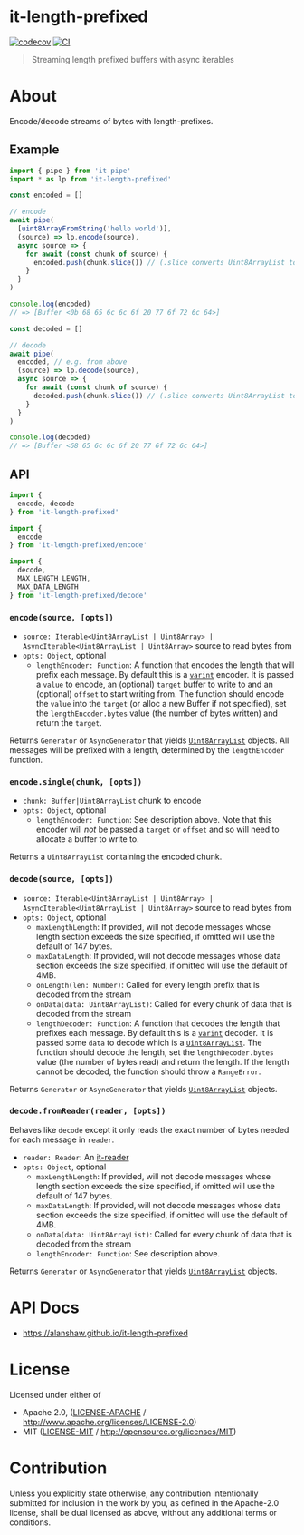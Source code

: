 # it-length-prefixed

[![codecov](https://img.shields.io/codecov/c/github/alanshaw/it-length-prefixed.svg?style=flat-square)](https://codecov.io/gh/alanshaw/it-length-prefixed)
[![CI](https://img.shields.io/github/actions/workflow/status/alanshaw/it-length-prefixed/js-test-and-release.yml?branch=master\&style=flat-square)](https://github.com/alanshaw/it-length-prefixed/actions/workflows/js-test-and-release.yml?query=branch%3Amaster)

> Streaming length prefixed buffers with async iterables

# About

<!--

!IMPORTANT!

Everything in this README between "# About" and "# Install" is automatically
generated and will be overwritten the next time the doc generator is run.

To make changes to this section, please update the @packageDocumentation section
of src/index.js or src/index.ts

To experiment with formatting, please run "npm run docs" from the root of this
repo and examine the changes made.

-->

Encode/decode streams of bytes with length-prefixes.

## Example

```js
import { pipe } from 'it-pipe'
import * as lp from 'it-length-prefixed'

const encoded = []

// encode
await pipe(
  [uint8ArrayFromString('hello world')],
  (source) => lp.encode(source),
  async source => {
    for await (const chunk of source) {
      encoded.push(chunk.slice()) // (.slice converts Uint8ArrayList to Uint8Array)
    }
  }
)

console.log(encoded)
// => [Buffer <0b 68 65 6c 6c 6f 20 77 6f 72 6c 64>]

const decoded = []

// decode
await pipe(
  encoded, // e.g. from above
  (source) => lp.decode(source),
  async source => {
    for await (const chunk of source) {
      decoded.push(chunk.slice()) // (.slice converts Uint8ArrayList to Uint8Array)
    }
  }
)

console.log(decoded)
// => [Buffer <68 65 6c 6c 6f 20 77 6f 72 6c 64>]
```

## API

```js
import {
  encode, decode
} from 'it-length-prefixed'

import {
  encode
} from 'it-length-prefixed/encode'

import {
  decode,
  MAX_LENGTH_LENGTH,
  MAX_DATA_LENGTH
} from 'it-length-prefixed/decode'
```

### `encode(source, [opts])`

- `source: Iterable<Uint8ArrayList | Uint8Array> | AsyncIterable<Uint8ArrayList | Uint8Array>` source to read bytes from
- `opts: Object`, optional
  - `lengthEncoder: Function`: A function that encodes the length that will prefix each message. By default this is a [`varint`](https://www.npmjs.com/package/varint) encoder. It is passed a `value` to encode, an (optional) `target` buffer to write to and an (optional) `offset` to start writing from. The function should encode the `value` into the `target` (or alloc a new Buffer if not specified), set the `lengthEncoder.bytes` value (the number of bytes written) and return the `target`.

Returns `Generator` or `AsyncGenerator` that yields [`Uint8ArrayList`](https://www.npmjs.com/package/uint8arraylist) objects. All messages will be prefixed with a length, determined by the `lengthEncoder` function.

### `encode.single(chunk, [opts])`

- `chunk: Buffer|Uint8ArrayList` chunk to encode
- `opts: Object`, optional
  - `lengthEncoder: Function`: See description above. Note that this encoder will *not* be passed a `target` or `offset` and so will need to allocate a buffer to write to.

Returns a `Uint8ArrayList` containing the encoded chunk.

### `decode(source, [opts])`

- `source: Iterable<Uint8ArrayList | Uint8Array> | AsyncIterable<Uint8ArrayList | Uint8Array>` source to read bytes from
- `opts: Object`, optional
  - `maxLengthLength`: If provided, will not decode messages whose length section exceeds the size specified, if omitted will use the default of 147 bytes.
  - `maxDataLength`: If provided, will not decode messages whose data section exceeds the size specified, if omitted will use the default of 4MB.
  - `onLength(len: Number)`: Called for every length prefix that is decoded from the stream
  - `onData(data: Uint8ArrayList)`: Called for every chunk of data that is decoded from the stream
  - `lengthDecoder: Function`: A function that decodes the length that prefixes each message. By default this is a [`varint`](https://www.npmjs.com/package/varint) decoder. It is passed some `data` to decode which is a [`Uint8ArrayList`](https://www.npmjs.com/package/uint8arraylist). The function should decode the length, set the `lengthDecoder.bytes` value (the number of bytes read) and return the length. If the length cannot be decoded, the function should throw a `RangeError`.

Returns `Generator` or `AsyncGenerator` that yields [`Uint8ArrayList`](https://www.npmjs.com/package/uint8arraylist) objects.

### `decode.fromReader(reader, [opts])`

Behaves like `decode` except it only reads the exact number of bytes needed for each message in `reader`.

- `reader: Reader`: An [it-reader](https://github.com/alanshaw/it-reader)
- `opts: Object`, optional
  - `maxLengthLength`: If provided, will not decode messages whose length section exceeds the size specified, if omitted will use the default of 147 bytes.
  - `maxDataLength`: If provided, will not decode messages whose data section exceeds the size specified, if omitted will use the default of 4MB.
  - `onData(data: Uint8ArrayList)`: Called for every chunk of data that is decoded from the stream
  - `lengthEncoder: Function`: See description above.

Returns `Generator` or `AsyncGenerator` that yields [`Uint8ArrayList`](https://www.npmjs.com/package/uint8arraylist) objects.

# API Docs

- <https://alanshaw.github.io/it-length-prefixed>

# License

Licensed under either of

- Apache 2.0, ([LICENSE-APACHE](https://github.com/alanshaw/it-length-prefixed/LICENSE-APACHE) / <http://www.apache.org/licenses/LICENSE-2.0>)
- MIT ([LICENSE-MIT](https://github.com/alanshaw/it-length-prefixed/LICENSE-MIT) / <http://opensource.org/licenses/MIT>)

# Contribution

Unless you explicitly state otherwise, any contribution intentionally submitted for inclusion in the work by you, as defined in the Apache-2.0 license, shall be dual licensed as above, without any additional terms or conditions.
